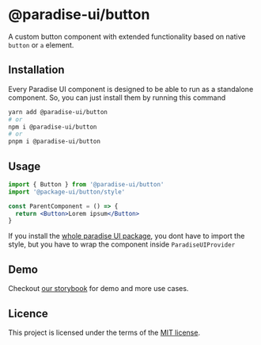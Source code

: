 # @paradise-ui/button

A custom button component with extended functionality based on native `button` or `a` element.

## Installation

Every Paradise UI component is designed to be able to run as a standalone component. So, you can just install them by running this command

```sh
yarn add @paradise-ui/button
# or
npm i @paradise-ui/button
# or
pnpm i @paradise-ui/button
```

## Usage

```jsx
import { Button } from '@paradise-ui/button'
import '@package-ui/button/style'

const ParentComponent = () => {
  return <Button>Lorem ipsum</Button>
}
```

If you install the <a href="https://npmjs.com/package/@paradise-ui/react">whole paradise UI package</a>, you dont have to import the style, but you have to wrap the component inside `ParadiseUIProvider`

## Demo

Checkout <a href="https://storybook.paradise-ui.com/?path=/docs/component-form-button--docs" target="_blank">our storybook</a> for demo and more use cases.

## Licence

This project is licensed under the terms of the
[MIT license](https://github.com/devaradise/paradise-ui/blob/main/LICENSE).
